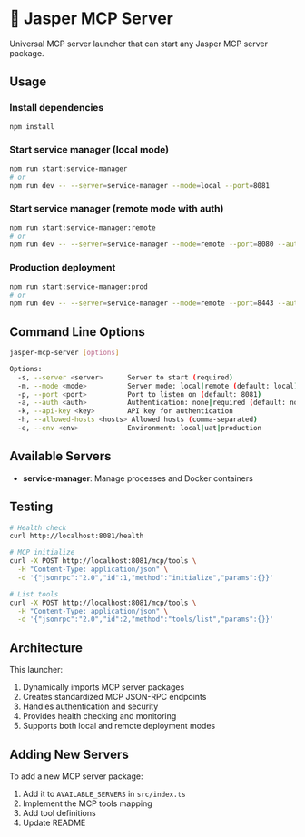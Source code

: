 # 🚀 Jasper MCP Server

Universal MCP server launcher that can start any Jasper MCP server package.

## Usage

### Install dependencies
```bash
npm install
```

### Start service manager (local mode)
```bash
npm run start:service-manager
# or
npm run dev -- --server=service-manager --mode=local --port=8081
```

### Start service manager (remote mode with auth)
```bash
npm run start:service-manager:remote
# or  
npm run dev -- --server=service-manager --mode=remote --port=8080 --auth=required --api-key=your-secret
```

### Production deployment
```bash
npm run start:service-manager:prod
# or
npm run dev -- --server=service-manager --mode=remote --port=8443 --auth=required --api-key=prod-key --env=production
```

## Command Line Options

```bash
jasper-mcp-server [options]

Options:
  -s, --server <server>      Server to start (required)
  -m, --mode <mode>          Server mode: local|remote (default: local)
  -p, --port <port>          Port to listen on (default: 8081)
  -a, --auth <auth>          Authentication: none|required (default: none)
  -k, --api-key <key>        API key for authentication
  -h, --allowed-hosts <hosts> Allowed hosts (comma-separated)
  -e, --env <env>            Environment: local|uat|production
```

## Available Servers

- **service-manager**: Manage processes and Docker containers

## Testing

```bash
# Health check
curl http://localhost:8081/health

# MCP initialize
curl -X POST http://localhost:8081/mcp/tools \
  -H "Content-Type: application/json" \
  -d '{"jsonrpc":"2.0","id":1,"method":"initialize","params":{}}'

# List tools
curl -X POST http://localhost:8081/mcp/tools \
  -H "Content-Type: application/json" \
  -d '{"jsonrpc":"2.0","id":2,"method":"tools/list","params":{}}'
```

## Architecture

This launcher:
1. Dynamically imports MCP server packages
2. Creates standardized MCP JSON-RPC endpoints  
3. Handles authentication and security
4. Provides health checking and monitoring
5. Supports both local and remote deployment modes

## Adding New Servers

To add a new MCP server package:
1. Add it to `AVAILABLE_SERVERS` in `src/index.ts`
2. Implement the MCP tools mapping
3. Add tool definitions
4. Update README